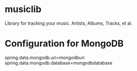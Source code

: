 # musiclib
Library for tracking your music. Artists, Albums, Tracks, et al.

# Configuration for MongoDB
spring.data.mongodb.uri=mongodburi
spring.data.mongodb.database=mongodbdatabase